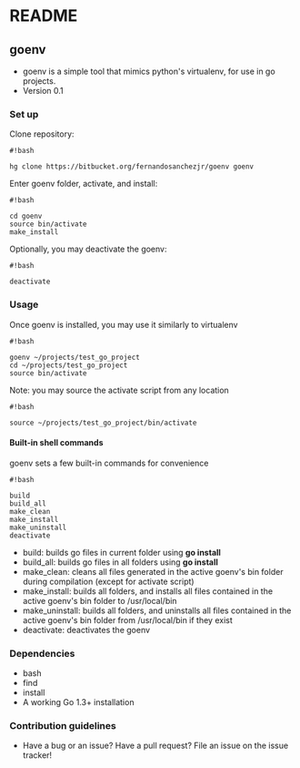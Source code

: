 # README #

## goenv ##
* goenv is a simple tool that mimics python's virtualenv, for use in go projects.
* Version 0.1

### Set up ###

Clone repository:

```
#!bash

hg clone https://bitbucket.org/fernandosanchezjr/goenv goenv
```
Enter goenv folder, activate, and install:

```
#!bash

cd goenv
source bin/activate
make_install
```
Optionally, you may deactivate the goenv:

```
#!bash

deactivate
```

### Usage ###

Once goenv is installed, you may use it similarly to virtualenv

```
#!bash

goenv ~/projects/test_go_project
cd ~/projects/test_go_project
source bin/activate
```
Note: you may source the activate script from any location

```
#!bash

source ~/projects/test_go_project/bin/activate
```
#### Built-in shell commands ####
goenv sets a few built-in commands for convenience

```
#!bash

build
build_all
make_clean
make_install
make_uninstall
deactivate
```

* build: builds go files in current folder using **go install**
* build_all: builds go files in all folders using **go install**
* make_clean: cleans all files generated in the active goenv's bin folder during compilation (except for activate script)
* make_install: builds all folders, and installs all files contained in the active goenv's bin folder to /usr/local/bin
* make_uninstall: builds all folders, and uninstalls all files contained in the active goenv's bin folder from /usr/local/bin if they exist
* deactivate: deactivates the goenv

### Dependencies ###

* bash
* find
* install
* A working Go 1.3+ installation

### Contribution guidelines ###

* Have a bug or an issue? Have a pull request? File an issue on the issue tracker!